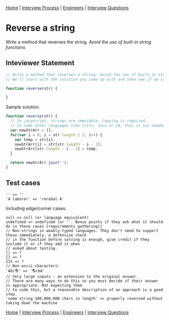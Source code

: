 [Home](../../../README.md) |
[Interview Process](../../README.md) |
[Engineers](../README.md) |
[Interview Questions](README.md)

# Reverse a string

Write a method that reverses the string. *Avoid the use of built-in string functions*

## Inteviewer Statement
``` javascript
// Write a method that reverses a string. Avoid the use of built-in string reversal or split functions.
// We'll start with the solution you come up with and then see if we can make it more performant.

function reverse(str) {

}
```

Sample solution
``` javascript
function reverse(str) {
  // In javascript, strings are immutable. Copying is required.
  // In some other languages like C/C++, Java or C#, this is not needed and the optimal solution does the swap in-place.
  var newStrArr = [];
  for(var i = 0; i < str.length / 2; i++) {
    var temp = str[i];
    newStrArr[i] = str[str.length - i - 1];
    newStrArr[str.length - i - 1] = temp;
  }

  return newStrArr.join('');
}
```

## Test cases
```
'' => ''
'A laborer' => 'rerobal A'
```

Including edge/corner cases:
```
null => null (or language equivalent)
undefined => undefined (or ''. Bonus points if they ask what it should do in these cases [requirements gathering])
// Non-strings in weakly-typed languages. They don't need to support these immediately, a defensive check
// in the function before solving is enough, give credit if they include it or if they add it when
// asked about testing.
[] => ?
{} => ?
123 => ?
// Non-ascii characters:
'Abc🌎' => '🌎cbA'
// Very large inputs - an extension to the original answer.
// There are many ways to do this so you must decide if their answer is appropriate. Not expecting them
// to code this, but a reasonable description of an approach is a good step.
'some string 100,000,000 chars in length' => properly reversed without taking down the machine
```

[Home](../../../README.md) |
[Interview Process](../../README.md) |
[Engineers](../README.md) |
[Interview Questions](README.md)
